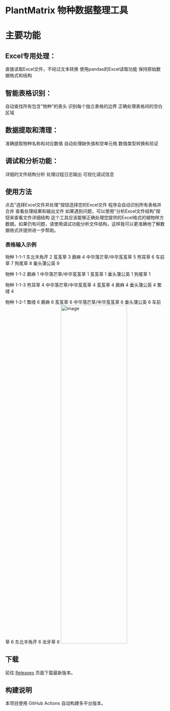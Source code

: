 # PlantMatrix 物种数据整理工具

# 主要功能
## Excel专用处理：
直接读取Excel文件，不经过文本转换
使用pandas的Excel读取功能
保持原始数据格式和结构

## 智能表格识别：
自动查找所有包含"物种"的表头
识别每个独立表格的边界
正确处理表格间的空白区域

## 数据提取和清理：
准确提取物种名称和对应数值
自动处理缺失值和空单元格
数值类型转换和验证

## 调试和分析功能：
详细的文件结构分析
处理过程日志输出
可视化调试信息

## 使用方法
点击"选择Excel文件并处理"按钮选择您的Excel文件
程序会自动识别所有表格并合并
查看处理结果和输出文件
如果遇到问题，可以使用"分析Excel文件结构"按钮来查看文件详细结构
这个工具应该能够正确处理您提供的Excel格式的植物样方数据。如果仍有问题，请使用调试功能分析文件结构，这样我可以更准确地了解数据格式并提供进一步帮助。
### 表格输入示例
物种	1-1-1
东北羊角芹	2
芨芨草	3
蕨麻	4
中华落芒草/中华芨芨草	5
熊耳草	6
车前草	7
狗尾草	8
垂头蒲公英	9
	
	
物种	1-1-2
蕨麻	1
中华落芒草/中华芨芨草	1
芨芨草	1
垂头蒲公英	1
狗尾草	1
	
	
物种	1-1-3
熊耳草	4
中华落芒草/中华芨芨草	4
芨芨草	4
蕨麻	4
垂头蒲公英	4
繁缕	4
	
	
物种	1-2-1
繁缕	6
蕨麻	6
芨芨草	6
中华落芒草/中华芨芨草	6
垂头蒲公英	6
车前草	6
东北羊角芹	6
龙牙草	6
<img width="209" height="1065" alt="image" src="https://github.com/user-attachments/assets/86f8ee75-632f-4028-891d-2a802dc98c0c" />

## 下载
前往 [Releases](https://github.com/你的用户名/你的仓库/releases) 页面下载最新版本。

## 构建说明
本项目使用 GitHub Actions 自动构建多平台版本。
